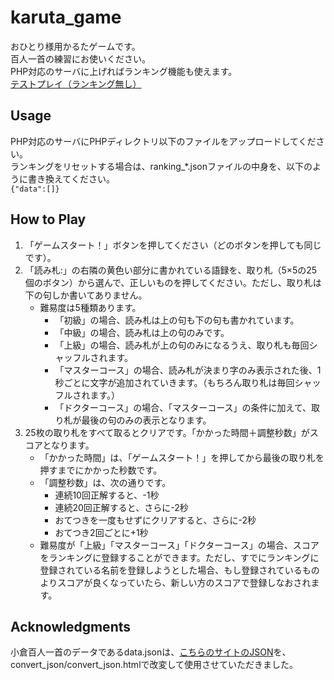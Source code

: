 # karuta_game
おひとり様用かるたゲームです。  
百人一首の練習にお使いください。  
PHP対応のサーバに上げればランキング機能も使えます。  
[テストプレイ（ランキング無し）](http://subbingp.web.fc2.com/karuta_game.html)

## Usage
PHP対応のサーバにPHPディレクトリ以下のファイルをアップロードしてください。  
ランキングをリセットする場合は、ranking_*.jsonファイルの中身を、以下のように書き換えてください。  
```{"data":[]}```

## How to Play
1. 「ゲームスタート！」ボタンを押してください（どのボタンを押しても同じです）。
1. 「読み札:」の右隣の黄色い部分に書かれている語録を、取り札（5×5の25個のボタン）から選んで、正しいものを押してください。ただし、取り札は下の句しか書いてありません。
    - 難易度は5種類あります。
        - 「初級」の場合、読み札は上の句も下の句も書かれています。
        - 「中級」の場合、読み札は上の句のみです。
        - 「上級」の場合、読み札が上の句のみになるうえ、取り札も毎回シャッフルされます。
        - 「マスターコース」の場合、読み札が決まり字のみ表示された後、1秒ごとに文字が追加されていきます。（もちろん取り札は毎回シャッフルされます。）
        - 「ドクターコース」の場合、「マスターコース」の条件に加えて、取り札が最後の句のみの表示となります。
1. 25枚の取り札をすべて取るとクリアです。「かかった時間＋調整秒数」がスコアとなります。
    - 「かかった時間」は、「ゲームスタート！」を押してから最後の取り札を押すまでにかかった秒数です。
    - 「調整秒数」は、次の通りです。
        - 連続10回正解すると、-1秒
        - 連続20回正解すると、さらに-2秒
        - おてつきを一度もせずにクリアすると、さらに-2秒
        - おてつき2回ごとに+1秒
    - 難易度が「上級」「マスターコース」「ドクターコース」の場合、スコアをランキングに登録することができます。ただし、すでにランキングに登録されている名前を登録しようとした場合、もし登録されているものよりスコアが良くなっていたら、新しい方のスコアで登録しなおされます。

## Acknowledgments
小倉百人一首のデータであるdata.jsonは、[こちらのサイトのJSON](https://qiita.com/wakaba@github/items/861500682eb414142938)を、convert_json/convert_json.htmlで改変して使用させていただきました。
